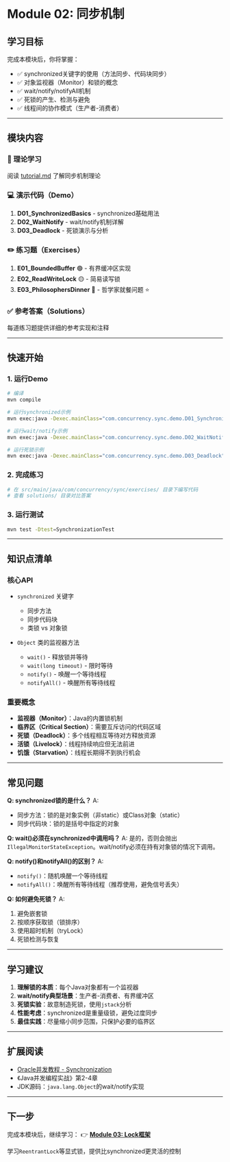 # Module 02: 同步机制

## 学习目标

完成本模块后，你将掌握：
- ✅ synchronized关键字的使用（方法同步、代码块同步）
- ✅ 对象监视器（Monitor）和锁的概念
- ✅ wait/notify/notifyAll机制
- ✅ 死锁的产生、检测与避免
- ✅ 线程间的协作模式（生产者-消费者）

---

## 模块内容

### 📖 理论学习
阅读 [tutorial.md](tutorial.md) 了解同步机制理论

### 💻 演示代码（Demo）
1. **D01_SynchronizedBasics** - synchronized基础用法
2. **D02_WaitNotify** - wait/notify机制详解
3. **D03_Deadlock** - 死锁演示与分析

### ✏️ 练习题（Exercises）
1. **E01_BoundedBuffer** 🟢 - 有界缓冲区实现
2. **E02_ReadWriteLock** 🟡 - 简易读写锁
3. **E03_PhilosophersDinner** 🔴 - 哲学家就餐问题 ⭐

### ✅ 参考答案（Solutions）
每道练习题提供详细的参考实现和注释

---

## 快速开始

### 1. 运行Demo
```bash
# 编译
mvn compile

# 运行synchronized示例
mvn exec:java -Dexec.mainClass="com.concurrency.sync.demo.D01_SynchronizedBasics"

# 运行wait/notify示例
mvn exec:java -Dexec.mainClass="com.concurrency.sync.demo.D02_WaitNotify"

# 运行死锁示例
mvn exec:java -Dexec.mainClass="com.concurrency.sync.demo.D03_Deadlock"
```

### 2. 完成练习
```bash
# 在 src/main/java/com/concurrency/sync/exercises/ 目录下编写代码
# 查看 solutions/ 目录对比答案
```

### 3. 运行测试
```bash
mvn test -Dtest=SynchronizationTest
```

---

## 知识点清单

### 核心API
- `synchronized` 关键字
  - 同步方法
  - 同步代码块
  - 类锁 vs 对象锁

- `Object` 类的监视器方法
  - `wait()` - 释放锁并等待
  - `wait(long timeout)` - 限时等待
  - `notify()` - 唤醒一个等待线程
  - `notifyAll()` - 唤醒所有等待线程

### 重要概念
- **监视器（Monitor）**：Java的内置锁机制
- **临界区（Critical Section）**：需要互斥访问的代码区域
- **死锁（Deadlock）**：多个线程相互等待对方释放资源
- **活锁（Livelock）**：线程持续响应但无法前进
- **饥饿（Starvation）**：线程长期得不到执行机会

---

## 常见问题

**Q: synchronized锁的是什么？**
A:
- 同步方法：锁的是对象实例（非static）或Class对象（static）
- 同步代码块：锁的是括号中指定的对象

**Q: wait()必须在synchronized中调用吗？**
A: 是的，否则会抛出`IllegalMonitorStateException`。wait/notify必须在持有对象锁的情况下调用。

**Q: notify()和notifyAll()的区别？**
A:
- `notify()`：随机唤醒一个等待线程
- `notifyAll()`：唤醒所有等待线程（推荐使用，避免信号丢失）

**Q: 如何避免死锁？**
A:
1. 避免嵌套锁
2. 按顺序获取锁（锁排序）
3. 使用超时机制（tryLock）
4. 死锁检测与恢复

---

## 学习建议

1. **理解锁的本质**：每个Java对象都有一个监视器
2. **wait/notify典型场景**：生产者-消费者、有界缓冲区
3. **死锁实验**：故意制造死锁，使用`jstack`分析
4. **性能考虑**：synchronized是重量级锁，避免过度同步
5. **最佳实践**：尽量缩小同步范围，只保护必要的临界区

---

## 扩展阅读

- [Oracle并发教程 - Synchronization](https://docs.oracle.com/javase/tutorial/essential/concurrency/sync.html)
- 《Java并发编程实战》第2-4章
- JDK源码：`java.lang.Object`的wait/notify实现

---

## 下一步

完成本模块后，继续学习：
👉 **[Module 03: Lock框架](../module-03-locks/)**

学习`ReentrantLock`等显式锁，提供比synchronized更灵活的控制
